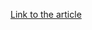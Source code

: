 [Link to the article](https://www.welivesecurity.com/en/eset-research/operation-texonto-information-operation-targeting-ukrainian-speakers-context-war/)
